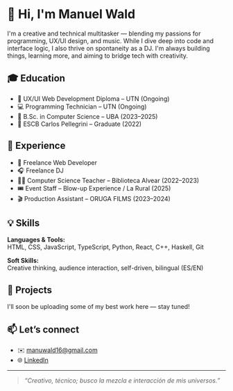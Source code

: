 # 👋 Hi, I'm Manuel Wald

I'm a creative and technical multitasker — blending my passions for programming, UX/UI design, and music. While I dive deep into code and interface logic, I also thrive on spontaneity as a DJ. I'm always building things, learning more, and aiming to bridge tech with creativity.

## 🎓 Education

- 🎨 UX/UI Web Development Diploma – UTN (Ongoing)
- 💻 Programming Technician – UTN (Ongoing)
- 🧠 B.Sc. in Computer Science – UBA (2023–2025)
- 🏫 ESCB Carlos Pellegrini – Graduate (2022)

## 💼 Experience

- 🔧 Freelance Web Developer
- 🎧 Freelance DJ
- 👨‍🏫 Computer Science Teacher – Biblioteca Alvear (2022–2023)
- 🎟️ Event Staff – Blow-up Experience / La Rural (2025)
- 🎬 Production Assistant – ORUGA FILMS (2023–2024)


## 💡 Skills

**Languages & Tools:**  
HTML, CSS, JavaScript, TypeScript, Python, React, C++, Haskell, Git

**Soft Skills:**  
Creative thinking, audience interaction, self-driven, bilingual (ES/EN)

## 📂 Projects

I'll soon be uploading some of my best work here — stay tuned!

## 📫 Let’s connect

- ✉️ manuwald16@gmail.com  
- 🌐 [LinkedIn](https://www.linkedin.com/in/manuel-wald-504093276/)  

---

> _“Creativo, técnico; busco la mezcla e interacción de mis universos.”_
